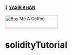 #### :wave: [YASIR KHAN](https://github.com/Yasir211/solidityTutorial)

<a href="https://github.com/Yasir211/solidityTutorial" target="_blank"><img src="https://www.buymeacoffee.com/assets/img/custom_images/orange_img.png" alt="Buy Me A Coffee" style="height: 41px !important;width: 174px !important;box-shadow: 0px 3px 2px 0px rgba(190, 190, 190, 0.5) !important;-webkit-box-shadow: 0px 3px 2px 0px rgba(190, 190, 190, 0.5) !important;" ></a>    


# solidityTutorial
